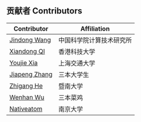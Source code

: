 ## 贡献者 Contributors

| Contributor | Affiliation |
| ----------- | ----------- |
| [Jindong Wang](http://jd92.wang) | 中国科学院计算技术研究所 |
| [Xiandong QI](https://xiandong79.github.io) | 香港科技大学 |
| [Youjie Xia](https://youjiexia.github.io) | 上海交通大学 |
| [Jiapeng Zhang](https://www.zhihu.com/people/jiapengzhang) | 三本大学生 |
| [Zhigang He](https://github.com/Hochikong) | 暨南大学 |
| [Wenhan Wu](https://github.com/wwh2259253) | 三本菜鸡 |
| [Nativeatom](https://github.com/Nativeatom)| 南京大学 |






















 


